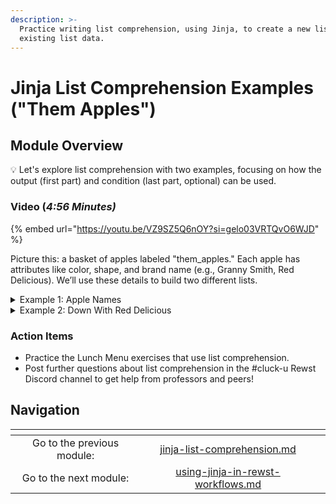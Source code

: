 ```yaml
---
description: >-
  Practice writing list comprehension, using Jinja, to create a new list from
  existing list data.
---
```


# Jinja List Comprehension Examples ("Them Apples")

## Module Overview

:bulb: Let's explore list comprehension with two examples, focusing on how the output (first part) and condition (last part, optional) can be used.

### Video (_4:56 Minutes)_

{% embed url="https://youtu.be/VZ9SZ5Q6nOY?si=gelo03VRTQvO6WJD" %}

Picture this: a basket of apples labeled "them\_apples." Each apple has attributes like color, shape, and brand name (e.g., Granny Smith, Red Delicious). We’ll use these details to build two different lists.

<details>

<summary>Example 1: Apple Names</summary>

We want a list of the apple brand names. Here's how the list comprehension breaks down:

* **Output:** The specific attribute we want is the apple's name. So, we use `apple.name`.
* **For Loop:** Loop through each apple with `for apple in CTX.them_apples`.
* **Condition:** No condition needed here.

The result is a list of brand names like Pink Lady, Honeycrisp, and Jazz, stored in `CTX.apple_names`. You’ll learn more about storing lists in the lesson on Creating an Option Generator Workflow.

</details>

<details>

<summary>Example 2: Down With Red Delicious</summary>

This time, let's filter a list by the attribute "color" to create a new list that excludes red apples.

* **Output:** We want the whole apple this time, so we use `apple`.
* **For Loop:** Same as before, `for apple in CTX.them_apples`.
* **Condition:** Only include apples with the colors pink or green, by writing `if "green" in apple.color or if "pink" in apple.color`.&#x20;

Alternative methods for the condition could be:

* `if "red" not in apple.color` &#x20;
* `if "Red Delicious" not in apple.name`

This gives us a new list of only pink and green apples, stored in `CTX.best_apples`.

</details>

### Action Items

* Practice the Lunch Menu exercises that use list comprehension.
* Post further questions about list comprehension in the #cluck-u Rewst Discord channel to get help from professors and peers!

## Navigation

<table data-card-size="large" data-column-title-hidden data-view="cards" data-full-width="false"><thead><tr><th align="center"></th><th align="center"></th><th data-hidden data-card-target data-type="content-ref"></th></tr></thead><tbody><tr><td align="center">Go to the previous module: </td><td align="center"><a data-mention href="jinja-list-comprehension.md">jinja-list-comprehension.md</a></td><td></td></tr><tr><td align="center">Go to the next module:</td><td align="center"><a data-mention href="using-jinja-in-rewst-workflows.md">using-jinja-in-rewst-workflows.md</a></td><td></td></tr></tbody></table>
